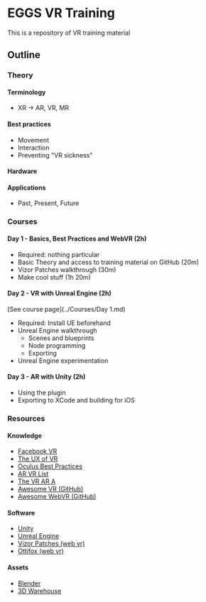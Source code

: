 # EGGS VR Training
This is a repository of VR training material

## Outline

### Theory
#### Terminology
- XR -> AR, VR, MR
#### Best practices
- Movement
- Interaction
- Preventing "VR sickness"
#### Hardware
#### Applications
- Past, Present, Future

### Courses
#### Day 1 - Basics, Best Practices and WebVR (2h)
- Required: nothing particular
- Basic Theory and access to training material on GitHub (20m)
- Vizor Patches walkthrough (30m)
- Make cool stuff (1h 20m)

#### Day 2 - VR with Unreal Engine (2h)
[See course page](../Courses/Day 1.md)
- Required: Install UE beforehand
- Unreal Engine walkthrough
  - Scenes and blueprints
  - Node programming
  - Exporting
- Unreal Engine experimentation

#### Day 3 - AR with Unity (2h)
- Using the plugin
- Exporting to XCode and building for iOS
      
### Resources
#### Knowledge
- [Facebook VR](http://facebook.design/vr)
- [The UX of VR](https://www.uxofvr.com/)
- [Oculus Best Practices](https://developer.oculus.com/design/latest/concepts/bp_intro/)
- [AR VR List](http://arvrlist.com/)
- [The VR AR A](http://www.thevrara.com/resources/)
- [Awesome VR (GitHub)](https://github.com/melbvr/awesome-VR)
- [Awesome WebVR (GitHub)](https://github.com/wizztjh/awesome-WebVR)

#### Software
- [Unity](https://unity3d.com/)
- [Unreal Engine](https://www.unrealengine.com/en-US/what-is-unreal-engine-4)
- [Vizor Patches (web vr)](https://patches.vizor.io/)
- [Ottifox (web vr)](http://ottifox.com/)

#### Assets
- [Blender](https://www.blender.org/features/)
- [3D Warehouse](https://3dwarehouse.sketchup.com/?hl=en)
